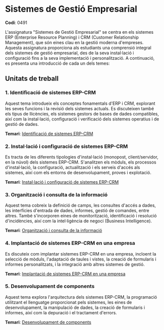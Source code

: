 # Sistemes de Gestió Empresarial

**Codi**: 0491

L'assignatura "Sistemes de Gestió Empresarial" se centra en els sistemes ERP (Enterprise Resource Planning) i CRM (Customer Relationship Management), que són eines clau en la gestió moderna d'empreses. Aquesta assignatura proporciona als estudiants una comprensió integral dels sistemes de gestió empresarial, des de la seva instal·lació i configuració fins a la seva implementació i personalització. A continuació, es presenta una introducció de cada un dels temes:

## Unitats de treball

### 1. Identificació de sistemes ERP-CRM

Aquest tema introdueix els conceptes fonamentals d'ERP i CRM, explorant les seves funcions i la revisió dels sistemes actuals. Es discuteixen també els tipus de llicències, els sistemes gestors de bases de dades compatibles, així com la instal·lació, configuració i verificació dels sistemes operatius i de gestió de dades.

**Temari**: [Identificació de sistemes ERP-CRM](1%20Identificació%20de%20sistemes%20ERP-CRM.md)

### 2. Instal·lació i configuració de sistemes ERP-CRM

Es tracta de les diferents tipologies d'instal·lació (monopost, client/servidor, en la núvol) dels sistemes ERP-CRM. S'analitzen els mòduls, els processos d'instal·lació, la configuració, actualització i els serveis d'accés als sistemes, així com els entorns de desenvolupament, proves i explotació.

**Temari**: [Instal·lació i configuració de sistemes ERP-CRM](2%20Instal%C2%B7laci%C3%B3%20i%20configuració%20de%20sistemes%20ERP-CRM.md)

### 3. Organització i consulta de la informació

Aquest tema cobreix la definició de camps, les consultes d'accés a dades, les interfícies d'entrada de dades, informes, gestió de comandes, entre altres. També s'incorporen eines de monitorització, identificació i resolució d'incidències, així com la intel·ligència de negoci (Business Intelligence).

**Temari**: [Organització i consulta de la informació](3%20Organització%20i%20consulta%20de%20la%20informació.md)

### 4. Implantació de sistemes ERP-CRM en una empresa

Es discuteix com implantar sistemes ERP-CRM en una empresa, incloent la selecció de mòduls, l'adaptació de taules i vistes, la creació de formularis i informes personalitzats, i la integració amb altres sistemes de gestió.

**Temari**: [Implantació de sistemes ERP-CRM en una empresa](4%20Implantació%20de%20sistemes%20ERP-CRM%20en%20una%20empresa.md)

### 5. Desenvolupament de components

Aquest tema explora l'arquitectura dels sistemes ERP-CRM, la programació utilitzant el llenguatge proporcionat pels sistemes, les eines de desenvolupament, la manipulació de dades, la creació de formularis i informes, així com la depuració i el tractament d'errors.

**Temari**: [Desenvolupament de components](5%20Desenvolupament%20de%20components.md)
